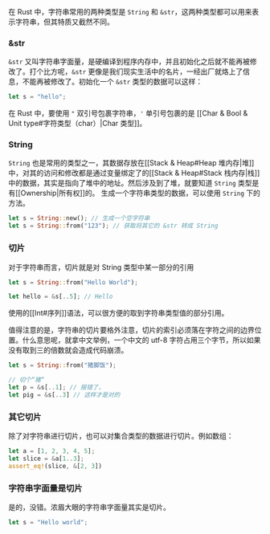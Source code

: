 在 Rust 中，字符串常用的两种类型是 `String` 和 `&str`，这两种类型都可以用来表示字符串，但其特质又截然不同。

### &str

`&str` 又叫字符串字面量，是硬编译到程序内存中，并且初始化之后就不能再被修改了。打个比方呢，`&str` 更像是我们现实生活中的名片，一经出厂就烙上了信息，不能再被修改了。初始化一个 `&str` 类型的数据可以这样：

```Rust
let s = "hello";
```

在 Rust 中，要使用 `"` 双引号包裹字符串，`'` 单引号包裹的是 [[Char & Bool & Unit type#字符类型（char）|Char 类型]]。

### String

`String` 也是常用的类型之一，其数据存放在[[Stack & Heap#Heap 堆内存|堆]]中，对其的访问和修改都是通过变量绑定了的[[Stack & Heap#Stack 栈内存|栈]]中的数据，其实是指向了堆中的地址。然后涉及到了堆，就要知道 `String` 类型是有[[Ownership|所有权]]的。
生成一个字符串类型的数据，可以使用 `String` 下的方法。

```Rust
let s = String::new(); // 生成一个空字符串
let s = String::from("123"); // 获取将其它的 &str 转成 String
```

### 切片

对于字符串而言，切片就是对 String 类型中某一部分的引用

```Rust
let s = String::from("Hello World");

let hello = &s[..5]; // Hello
```

使用的[[Int#序列]]语法，可以很方便的取到字符串类型值的部分引用。

值得注意的是，字符串的切片要格外注意，切片的索引必须落在字符之间的边界位置。什么意思呢，就拿中文举例，一个中文的 utf-8 字符占用三个字节，所以如果没有取到三的倍数就会造成代码崩溃。

```Rust
let s = String::from("猪脚饭");

// 切个“猪“
let p = &s[..1]; // 报错了，
let pig = &s[..3] // 这样才是对的
```

### 其它切片

除了对字符串进行切片，也可以对集合类型的数据进行切片。例如数组：

```Rust
let a = [1, 2, 3, 4, 5];
let slice = &a[1..3];
assert_eq!(slice, &[2, 3])

```

### 字符串字面量是切片

是的，没错。浓眉大眼的字符串字面量其实是切片。

```Rust
let s = "Hello world";
```
